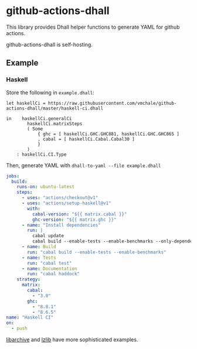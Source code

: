 # github-actions-dhall

This library provides Dhall helper functions to generate YAML for
github actions.

github-actions-dhall is self-hosting.

## Example

### Haskell

Store the following in `example.dhall`:

```dhall
let haskellCi = https://raw.githubusercontent.com/vmchale/github-actions-dhall/master/haskell-ci.dhall

in    haskellCi.generalCi
        haskellCi.matrixSteps
        ( Some
            { ghc = [ haskellCi.GHC.GHC881, haskellCi.GHC.GHC865 ]
            , cabal = [ haskellCi.Cabal.Cabal30 ]
            }
        )
    : haskellCi.CI.Type
```

Then, generate YAML with `dhall-to-yaml --file example.dhall`

```yaml
jobs:
  build:
    runs-on: ubuntu-latest
    steps:
      - uses: "actions/checkout@v1"
      - uses: "actions/setup-haskell@v1"
        with:
          cabal-version: "${{ matrix.cabal }}"
          ghc-version: "${{ matrix.ghc }}"
      - name: "Install dependencies"
        run: |
          cabal update
          cabal build --enable-tests --enable-benchmarks --only-dependencies
      - name: Build
        run: "cabal build --enable-tests --enable-benchmarks"
      - name: Tests
        run: "cabal test"
      - name: Documentation
        run: "cabal haddock"
    strategy:
      matrix:
        cabal:
          - "3.0"
        ghc:
          - "8.8.1"
          - "8.6.5"
name: "Haskell CI"
on:
  - push
```

[libarchive](https://github.com/vmchale/libarchive/blob/master/github-action.dhall)
and [lzlib](https://github.com/vmchale/lzlib/blob/master/haskell-ci.dhall) have
more sophisticated examples.
